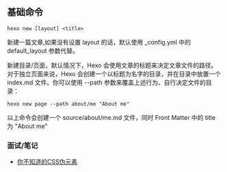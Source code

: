 ## 基础命令


```
hexo new [layout] <title>
```
新建一篇文章,如果没有设置 layout 的话，默认使用 _config.yml 中的 default_layout 参数代替。


新建目录/页面，默认情况下，Hexo 会使用文章的标题来决定文章文件的路径。对于独立页面来说，Hexo 会创建一个以标题为名字的目录，并在目录中放置一个 index.md 文件。你可以使用 --path 参数来覆盖上述行为、自行决定文件的目录：
```
hexo new page --path about/me "About me"
```
以上命令会创建一个 source/about/me.md 文件，同时 Front Matter 中的 title 为 "About me"

### 面试/笔记

- [你不知道的CSS伪元素](https://github.com/ytking/ytking/issues/1)
